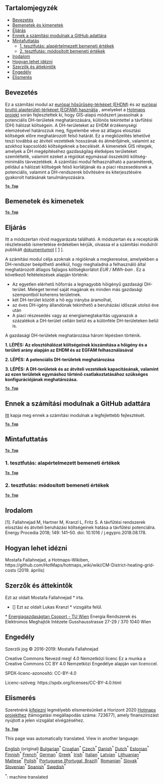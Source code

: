 <h2> Tartalomjegyzék </h2><ul><li> <a href="#introduction">Bevezetés</a> </li><li> <a href="#inputs-and-outputs">Bemenetek és kimenetek</a> </li><li> <a href="#method">Eljárás</a> </li><li> <a href="#GitHub-Repository-of-this-calculation-module">Ennek a számítási modulnak a GitHub adattára</a> </li><li> <a href="#sample-run">Mintafuttatás</a> <ul><li> <a href="#test-run-1-default-input-values">1. tesztfutás: alapértelmezett bemeneti értékek</a> </li><li> <a href="#test-run-2-modified-input-values">2. tesztfutás: módosított bemeneti értékek</a> </li></ul></li><li> <a href="#references">Irodalom</a> </li><li> <a href="#how-to-cite">Hogyan lehet idézni</a> </li><li> <a href="#authors-and-reviewers">Szerzők és áttekintők</a> </li><li> <a href="#license">Engedély</a> </li><li> <a href="#acknowledgement">Elismerés</a> </li></ul><h2> Bevezetés </h2><p> Ez a számítási modul az <a href="https://gitlab.com/hotmaps/heat/heat_tot_curr_density">európai hősűrűség-térképet (EHDM)</a> és az <a href="https://gitlab.com/hotmaps/gfa_tot_curr_density">európai bruttó alapterület-térképet (EGFAM) használja</a> , amelyeket a <a href="https://www.hotmaps-project.eu/">Hotmaps projekt</a> során fejlesztettek ki, hogy GIS-alapú módszert javasolnak a potenciális DH-területek meghatározására, különös tekintettel a távfűtési (DH) hálózat költségein. A DH-területeket az EHDM érzékenységi elemzésével határozzuk meg, figyelembe véve az átlagos elosztási költségek előre meghatározott felső határát. Ez a megközelítés lehetővé teszi továbbá az átviteli vezetékek hosszának és átmérőjének, valamint az azokhoz kapcsolódó költségeknek a becslését. A kimenetek GIS rétegek, amelyek a DH megépítéséhez gazdaságilag életképes területeket szemléltetik, valamint ezeket a régiókat egymással összekötő költség-minimális távvezetékek. A számítási modul felhasználható a paraméterek, például a hálózati költségek felső korlátjának és a piaci részesedésnek a potenciális, valamint a DH-rendszerek bővítésére és kiterjesztésére gyakorolt hatásának tanulmányozására. </p><p><ins> <code><strong><a href="#table-of-contents">To Top</a></strong></code> </ins> </p><h2> Bemenetek és kimenetek </h2><p><ins> <code><strong><a href="#table-of-contents">To Top</a></strong></code> </ins> </p><h2> Eljárás </h2><p> Itt a módszertan rövid magyarázata található. A módszertan és a receptúrák részletesebb ismertetése érdekében kérjük, olvassa el a számítási modulról publikált <a href="https://www.sciencedirect.com/science/article/pii/S1876610218304740">dokumentumot</a> [ <a href="#References">1</a> ]. </p><p> A számítási modul célja azoknak a régióknak a megkeresése, amelyekben a DH-rendszer beépíthető anélkül, hogy meghaladná a felhasználó által meghatározott átlagos fajlagos költségkorlátot <em><em>EUR / MWh-ban</em></em> . Ez a következő feltételezések alapján történik: </p><ul><li> Az egyetlen elérhető hőforrás a legnagyobb hőigényű gazdasági DH-terület. Meleget termel saját magának és minden más gazdasági szempontból koherens területnek. </li><li> két DH-terület között a hő egy irányba áramolhat, </li><li> az éves DH-igény állandónak tekinthető a beruházási időszak utolsó éve után </li><li> A piaci részesedés vagy az energiamegtakarítás ugyanazok a százalékok a DH-terület celláin belül és a különféle DH-területeken belül is. </li></ul><p> A gazdasági DH-területek meghatározása három lépésben történik. </p><p> <strong>1. LÉPÉS: Az elosztóhálózat költségeinek kiszámítása a hőigény és a területi arány alapján az EHDM és az EGFAM felhasználásával</strong> </p><p> <strong>2. LÉPÉS: A potenciális DH-területek meghatározása</strong> </p><p> <strong>3. LÉPÉS: A DH-területek és az átviteli vezetékek kapacitásának, valamint az ezen területek egymáshoz történő csatlakoztatásához szükséges konfigurációjának meghatározása.</strong> </p><p><ins> <code><strong><a href="#table-of-contents">To Top</a></strong></code> </ins> </p><h2> Ennek a számítási modulnak a GitHub adattára </h2><p> <a href="https://github.com/HotMaps/dh_economic_assessment/tree/develop">Itt</a> kapja meg ennek a számítási modulnak a legfejlettebb fejlesztését. </p><p><ins> <code><strong><a href="#table-of-contents">To Top</a></strong></code> </ins> </p><h2> Mintafuttatás </h2><p><ins> <code><strong><a href="#table-of-contents">To Top</a></strong></code> </ins> </p><h3> 1. tesztfutás: alapértelmezett bemeneti értékek </h3><p><ins> <code><strong><a href="#table-of-contents">To Top</a></strong></code> </ins> </p><h3> 2. tesztfutás: módosított bemeneti értékek </h3><p><ins> <code><strong><a href="#table-of-contents">To Top</a></strong></code> </ins> </p><h2> Irodalom </h2><p> [1]. Fallahnejad M, Hartner M, Kranzl L, Fritz S. A távfűtési rendszerek elosztási és átviteli beruházási költségeinek hatása a távfűtési potenciálra. Energy Procedia 2018; 149: 141–50. doi: 10.1016 / j.egypro.2018.08.178. </p><h2> Hogyan lehet idézni </h2><p> Mostafa Fallahnejad, a Hotmaps-Wikiben, https://github.com/HotMaps/hotmaps_wiki/wiki/CM-District-heating-grid-costs (2019. április) </p><h2> Szerzők és áttekintők </h2><p> Ezt az oldalt Mostafa Fallahnejad * írta. </p><ul><li> [] Ezt az oldalt Lukas Kranzl * vizsgálta felül. </li></ul><p> * <a href="https://eeg.tuwien.ac.at/">Energiagazdaságtan Csoport - TU Wien</a> Energia Rendszerek és Elektromos Meghajtók Intézete Gusshausstrasse 27-29 / 370 1040 Wien </p><h2> Engedély </h2><p> Szerzői jog © 2016-2019: Mostafa Fallahnejad </p><p> Creative Commons Nevezd meg! 4.0 Nemzetközi licenc Ez a munka a Creative Commons CC BY 4.0 Nemzetközi Engedélye alapján van licenccel. </p><p> SPDX-licenc-azonosító: CC-BY-4.0 </p><p> Licenc-szöveg: https://spdx.org/licenses/CC-BY-4.0.html </p><h2> Elismerés </h2><p> Szeretnénk <a href="https://www.hotmaps-project.eu">kifejezni</a> legmélyebb elismerésünket a Horizont 2020 <a href="https://www.hotmaps-project.eu">Hotmaps projekthez</a> (támogatási megállapodás száma: 723677), amely finanszírozást nyújtott a jelen vizsgálat elvégzéséhez. </p><p><ins> <code><strong><a href="#table-of-contents">To Top</a></strong></code> </ins> </p>

This page was automatically translated. View in another language:

[English](../en/CM-District-heating-potential-economic-assessment.md) (original) [Bulgarian](../bg/CM-District-heating-potential-economic-assessment.md)<sup>\*</sup> [Croatian](../hr/CM-District-heating-potential-economic-assessment.md)<sup>\*</sup> [Czech](../cs/CM-District-heating-potential-economic-assessment.md)<sup>\*</sup> [Danish](../da/CM-District-heating-potential-economic-assessment.md)<sup>\*</sup> [Dutch](../nl/CM-District-heating-potential-economic-assessment.md)<sup>\*</sup> [Estonian](../et/CM-District-heating-potential-economic-assessment.md)<sup>\*</sup> [Finnish](../fi/CM-District-heating-potential-economic-assessment.md)<sup>\*</sup> [French](../fr/CM-District-heating-potential-economic-assessment.md)<sup>\*</sup> [German](../de/CM-District-heating-potential-economic-assessment.md)<sup>\*</sup> [Greek](../el/CM-District-heating-potential-economic-assessment.md)<sup>\*</sup>  [Irish](../ga/CM-District-heating-potential-economic-assessment.md)<sup>\*</sup> [Italian](../it/CM-District-heating-potential-economic-assessment.md)<sup>\*</sup> [Latvian](../lv/CM-District-heating-potential-economic-assessment.md)<sup>\*</sup> [Lithuanian](../lt/CM-District-heating-potential-economic-assessment.md)<sup>\*</sup> [Maltese](../mt/CM-District-heating-potential-economic-assessment.md)<sup>\*</sup> [Polish](../pl/CM-District-heating-potential-economic-assessment.md)<sup>\*</sup> [Portuguese (Portugal, Brazil)](../pt/CM-District-heating-potential-economic-assessment.md)<sup>\*</sup> [Romanian](../ro/CM-District-heating-potential-economic-assessment.md)<sup>\*</sup> [Slovak](../sk/CM-District-heating-potential-economic-assessment.md)<sup>\*</sup> [Slovenian](../sl/CM-District-heating-potential-economic-assessment.md)<sup>\*</sup> [Spanish](../es/CM-District-heating-potential-economic-assessment.md)<sup>\*</sup> [Swedish](../sv/CM-District-heating-potential-economic-assessment.md)<sup>\*</sup> 

<sup>\*</sup>: machine translated

